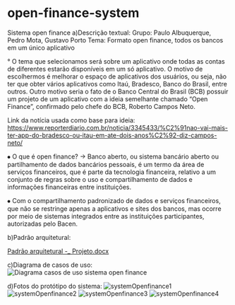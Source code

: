 # open-finance-system
Sistema open finance
a)Descrição textual:
Grupo: Paulo Albuquerque, Pedro Mota, Gustavo Porto
Tema: Formato open finance, todos os bancos em um único aplicativo

° O tema que selecionamos será sobre um aplicativo onde todas as contas de diferentes estarão disponíveis em um só aplicativo. O motivo de escolhermos é melhorar o espaço de aplicativos dos usuários, ou seja, não ter que obter vários aplicativos como Itaú, Bradesco, Banco do Brasil, entre outros. Outro motivo seria o fato de o Banco Central do Brasil (BCB) possuir um projeto de um aplicativo com a ideia semelhante chamado “Open Finance”, confirmado pelo chefe do BCB, Roberto Campos Neto.

Link da notícia usada como base para ideia:
https://www.reporterdiario.com.br/noticia/3345433/%C2%91nao-vai-mais-ter-app-do-bradesco-ou-itau-em-ate-dois-anos%C2%92-diz-campos-neto/


⦁	O que é open finance?
-> Banco aberto, ou sistema bancário aberto ou partilhamento de dados bancários pessoais, é um termo da área de serviços financeiros, que é parte da tecnologia financeira, relativo a um conjunto de regras sobre o uso e compartilhamento de dados e informações financeiras entre instituições.

⦁	Com o compartilhamento padronizado de dados e serviços financeiros, que não se restringe apenas a aplicativos e sites dos bancos, mas ocorre por meio de sistemas integrados entre as instituições participantes, autorizadas pelo Bacen.

b)Padrão arquitetural:

 [Padrão arquitetural -_ Projeto.docx](https://github.com/pedromota001/open-finance-system/files/13505997/Padrao.arquitetural.-_.Projeto.docx)

c)Diagrama de casos de uso:
![Diagrama casos de uso sistema open finance](https://github.com/pedromota001/open-finance-system/assets/135559962/0a2cff53-3581-4daa-9ba7-500ab80b0670)

d)Fotos do protótipo do sistema:
![systemOpenfinance1](https://github.com/pedromota001/open-finance-system/assets/135559962/632252b9-f3ff-4b55-9059-8f3637981ccf)
![systemOpenfinance2](https://github.com/pedromota001/open-finance-system/assets/135559962/3e413410-16cc-41ed-91ff-e7531d6de686)
![systemOpenfinance3](https://github.com/pedromota001/open-finance-system/assets/135559962/84a366b0-f50f-47ea-8048-3bd6594be18f)
![systemOpenfinance4](https://github.com/pedromota001/open-finance-system/assets/135559962/a8c2464e-36af-4dfb-b2f9-b33ba82a77bb)
